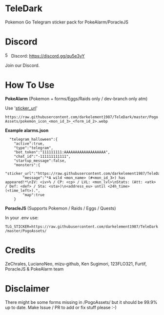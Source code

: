 # TeleDark
Pokemon Go Telegram sticker pack for PokeAlarm/PoracleJS

# Discord
<img src="https://discordapp.com/assets/f8389ca1a741a115313bede9ac02e2c0.svg" width="16" height="16" title="500px" alt="500px" /> Discord: https://discord.gg/qu5e3yY

Join our Discord.

# How To Use

**PokeAlarm** (Pokemon + forms/Eggs/Raids only / dev-branch only atm)

Use '[sticker_url](https://pa.readthedocs.io/en/master/configuration/alarms/telegram.html#advanced-config)' 

`https://raw.githubusercontent.com/darkelement1987/TeleDark/master/PogoAssets/pokemon_icon_<mon_id_3>_<form_id_2>.webp`

**Example alarms.json**


```
  "telegram_halloween":{
    "active":true,
    "type":"telegram",
    "bot_token":"111111111:AAAAAAAAAAAAAAAAAAA",
    "chat_id":"-111111111111",
    "startup_message":false,
    "monsters":{
        "sticker_url":"https://raw.githubusercontent.com/darkelement1987/TeleDark/master/PogoAssets/pokemon_icon_<mon_id_3>_<form_id_2>.webp",
        "message":"*A wild <mon_name> (#<mon_id_3>) has appeared!*\nIV: <iv>% / CP: <cp> / LVL: <mon_lvl>\nStats: (Att: <atk> / Def: <def> / Sta: <sta>)\n<address_eu> until <24h_time> (<time_left>).",
        "map":true
    }
```

**PoracleJS** (Supports Pokemon / Raids / Eggs / Quests)

In your .env use:

`TLG_STICKER=https://raw.githubusercontent.com/darkelement1987/TeleDark/master/PogoAssets/`

# Credits 
ZeChrales, LucianoNeo, mizu-github, Ken Sugimori, 123FLO321, Furtif, PoracleJS & PokeAlarm team

# Disclaimer
There might be some forms missing in /PogoAssets/ but it should be 99.9% up to date.
Make Issue / PR to add or fix stuff please :-)
